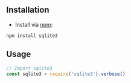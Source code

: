 ## Installation

- Install via [npm](managing-dependencies.md):
```shell
npm install sqlite3
```

## Usage

```javascript
// Import sqlite3
const sqlite3 = require('sqlite3').verbose()

```